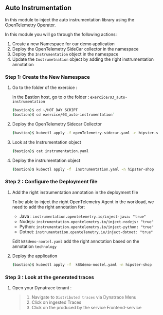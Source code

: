 ## Auto Instrumentation 

In this module to inject the auto instrumentation library using the OpenTelemetry Operator.

In this module you will go through the following actions:

1. Create a new Namespace for our demo application
1. Deploy the OpenTelemetry SideCar collector in the namespace
1. Deploy the `Instrumentation` object in the namespace
1. Update the `Instrumetnation` object by adding the right instrumentation annotation

### Step 1: Create the New Namespace

1. Go to the folder of the exercice :

   In the Bastion host, go to o the folder : `exercice/03_auto-instrumentation`
   
   ```bash
   (bastion)$ cd ~/HOT_DAY_SCRIPT
   (bastion)$ cd exercice/03_auto-instrumentation`
   ```


3. Deploy the OpenTelemetry Sidecar Collector
   
   ```bash
   (bastion)$ kubectl apply -f openTelemetry-sidecar.yaml -n hipster-shop
   ```
   
4. Look at the Instrumentation object
   ```bash
   (bastion)$ cat instrumentation.yaml
   ```
   
5. Deploy the instrumentation object
   ```bash
   (bastion)$ kubectl apply -f  instrumentation.yaml -n hipster-shop
   ```

### Step 2 : Configure the Deployment file


1. Add the right instrumentation annotation in the deployment file
 
    To be able to inject the right OpenTelemetry Agent in the workload, we need to add the right annotation for:
      - Java : `instrumentation.opentelemetry.io/inject-java: "true"`
      - Nodejs: `instrumentation.opentelemetry.io/inject-nodejs: "true"`
      - Python: `instrumentation.opentelemetry.io/inject-python: "true"`
      - Dotnet: `instrumentation.opentelemetry.io/inject-dotnet: "true"`

    Edit `k8Sdemo-nootel.yaml` add the right annotation based on the annotation `technology`

2. Deploy the application

   ```bash
   (bastion)$ kubectl apply -f  k8Sdemo-nootel.yaml -n hipster-shop
   ```

### Step 3 : Look at the generated traces

1. Open your Dynatrace tenant :

   > 1. Navigate to `Distributed traces` via Dynatrace Menu
   > 2. Click on ingested Traces
   > 3. Click on the produced by the service Frontend-service




